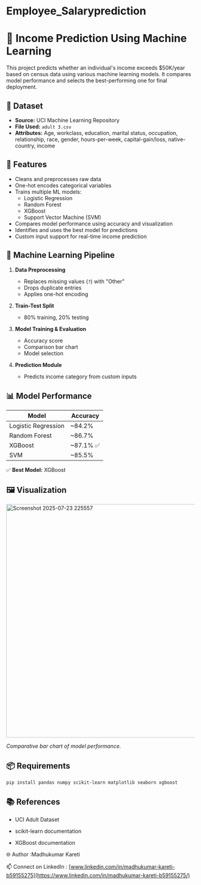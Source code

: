 # Employee_Salaryprediction
# 💼 Income Prediction Using Machine Learning

This project predicts whether an individual's income exceeds $50K/year based on census data using various machine learning models. It compares model performance and selects the best-performing one for final deployment.

## 📁 Dataset

- **Source:** UCI Machine Learning Repository  
- **File Used:** `adult 3.csv`  
- **Attributes:** Age, workclass, education, marital status, occupation, relationship, race, gender, hours-per-week, capital-gain/loss, native-country, income

## 🚀 Features

- Cleans and preprocesses raw data
- One-hot encodes categorical variables
- Trains multiple ML models:
  - Logistic Regression
  - Random Forest
  - XGBoost
  - Support Vector Machine (SVM)
- Compares model performance using accuracy and visualization
- Identifies and uses the best model for predictions
- Custom input support for real-time income prediction

## 🧠 Machine Learning Pipeline

1. **Data Preprocessing**
   - Replaces missing values (`?`) with "Other"
   - Drops duplicate entries
   - Applies one-hot encoding

2. **Train-Test Split**
   - 80% training, 20% testing

3. **Model Training & Evaluation**
   - Accuracy score
   - Comparison bar chart
   - Model selection

4. **Prediction Module**
   - Predicts income category from custom inputs

## 📊 Model Performance

| Model               | Accuracy |
|--------------------|----------|
| Logistic Regression| ~84.2%   |
| Random Forest      | ~86.7%   |
| XGBoost            | ~87.1% ✅ |
| SVM                | ~85.5%   |

✅ **Best Model:** XGBoost

## 🖼️ Visualization

  <img width="1013" height="623" alt="Screenshot 2025-07-23 225557" src="https://github.com/user-attachments/assets/cf6fd2ba-a165-48f2-af11-6a5869848620" />

*Comparative bar chart of model performance.*

## 📦 Requirements

```bash
pip install pandas numpy scikit-learn matplotlib seaborn xgboost
```

## 📚 References
- UCI Adult Dataset

- scikit-learn documentation

- XGBoost documentation

🌐 Author :Madhukumar Kareti

📫 Connect on LinkedIn :  [www.linkedin.com/in/madhukumar-kareti-b59155275](https://www.linkedin.com/in/madhukumar-kareti-b59155275/)







